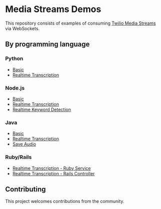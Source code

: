 # Media Streams Demos

This repository consists of examples of consuming [Twilio Media Streams](https://www.twilio.com/docs/voice/tutorials/consume-real-time-media-stream-using-websockets-python-and-flask) via WebSockets.

## By programming language

### Python

* [Basic](python/basic/README.md)
* [Realtime Transcription](python/realtime-transcriptions/README.md)

### Node.js

* [Basic](node/basic/README.md)
* [Realtime Transcription](node/realtime-transcriptions/README.md)
* [Realtime Keyword Detection](node/keyword-detection/README.md)

### Java

* [Basic](java/basic/README.md)
* [Realtime Transcription](java/realtime-transcriptions/README.md)
* [Save Audio](java/save-audio/README.md) 

### Ruby/Rails

* [Realtime Transcription - Ruby Service](ruby/standalone-ruby/README.md)
* [Realtime Transcription - Rails Controller](ruby/rails-controller/README.md)

## Contributing

This project welcomes contributions from the community.